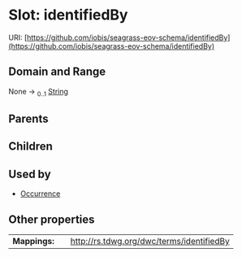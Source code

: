 
# Slot: identifiedBy



URI: [https://github.com/iobis/seagrass-eov-schema/identifiedBy](https://github.com/iobis/seagrass-eov-schema/identifiedBy)


## Domain and Range

None &#8594;  <sub>0..1</sub> [String](types/String.md)

## Parents


## Children


## Used by

 * [Occurrence](Occurrence.md)

## Other properties

|  |  |  |
| --- | --- | --- |
| **Mappings:** | | http://rs.tdwg.org/dwc/terms/identifiedBy |